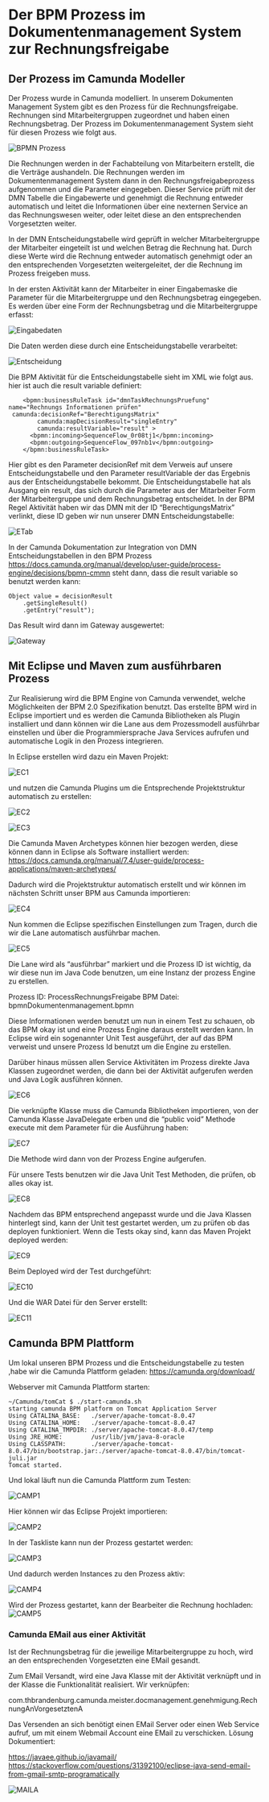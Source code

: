 # Der BPM Prozess im Dokumentenmanagement System zur Rechnungsfreigabe

## Der Prozess im Camunda Modeller

Der Prozess wurde in Camunda modelliert.
In unserem Dokumenten Management System gibt es den Prozess für die Rechnungsfreigabe.
Rechnungen sind Mitarbeitergruppen zugeordnet und haben einen Rechnungsbetrag.
Der Prozess im Dokumentenmanagement System sieht für diesen Prozess wie folgt aus.

![BPMN Prozess](https://lh6.googleusercontent.com/9wuYTo9RGWv4L_YIIYld_keVKktLVVGOjDwLdBsGm24R4QrRIYpOLUd_nSCjNYB3k-QAj_b0ZYTPXbgw35PkseGmbfFBk0jULfzZKhpQkMzqY0wqXmpgelbChCciVTT_QIHRPK6_)

Die Rechnungen werden in der Fachabteilung von Mitarbeitern erstellt, die die Verträge aushandeln.
Die Rechnungen werden im Dokumentenmanagement System dann in den Rechnungsfreigabeprozess aufgenommen und die Parameter eingegeben. 
Dieser Service prüft mit der DMN Tabelle die Eingabewerte und genehmigt die Rechnung entweder automatisch und leitet die Informationen über eine nexternen Service an das Rechnungswesen weiter, oder leitet diese an den entsprechenden Vorgesetzten weiter.


In der DMN Entscheidungstabelle wird geprüft in welcher Mitarbeitergruppe der Mitarbeiter eingeteilt ist und welchen Betrag die Rechnung hat.
Durch diese Werte wird die Rechnung entweder automatisch genehmigt oder an den entsprechenden Vorgesetzten weitergeleitet, der die Rechnung im Prozess freigeben muss.



In der ersten Aktivität kann der Mitarbeiter in einer Eingabemaske die Parameter für die Mitarbeitergruppe und den Rechnungsbetrag eingegeben.
Es werden über eine Form der Rechnungsbetrag und die Mitarbeitergruppe erfasst:

![Eingabedaten](https://lh6.googleusercontent.com/P61YSwPs15HxTZSYxo-UQhMfgyxjIIEix509KAdVLXTUwJiITCKfOdMOsJc7mDzG_v8yqgVfl96WztXLN6Vm_z5ED0HIfX-I2jdf-B9Hal4tgOk4zRziS3BdpLsYVMg4HXocRQ94)

Die Daten werden diese durch eine Entscheidungstabelle verarbeitet:

![Entscheidung](https://lh5.googleusercontent.com/JpDQ1Qo302k516K4B-4flxTWRmhj6eZ1JH2NhD-oI6LSjSMeeLRCgf_1XSMQVUMyxSsPMK1ObLLw6FrgG8QcUBPiM2bYczGohtGjvGcG-aqc-s-xfj9EXMETxWfmSQUpOZNW7gPT)


Die BPM Aktivität für die Entscheidungstabelle sieht im XML wie folgt aus.
hier ist auch die result variable definiert:
```
    <bpmn:businessRuleTask id="dmnTaskRechnungsPruefung" name="Rechnungs Informationen prüfen" 
 camunda:decisionRef="BerechtigungsMatrix"
        camunda:mapDecisionResult="singleEntry"
        camunda:resultVariable="result" >
      <bpmn:incoming>SequenceFlow_0r08tj1</bpmn:incoming>
      <bpmn:outgoing>SequenceFlow_097nb1v</bpmn:outgoing>
    </bpmn:businessRuleTask>
```
Hier gibt es den Parameter decisionRef mit dem Verweis auf unsere Entscheidungstabelle und den Parameter resultVariable der das Ergebnis aus der Entscheidungstabelle bekommt.
Die Entscheidungstabelle hat als Ausgang ein result, das sich durch die Parameter aus der Mitarbeiter Form der Mitarbeitergruppe und dem Rechnungsbetrag entscheidet.
In der BPM Regel Aktivität haben wir das DMN mit der ID “BerechtigungsMatrix” verlinkt, diese ID geben wir nun unserer DMN Entscheidungstabelle:

![ETab](https://lh4.googleusercontent.com/Mqkn2indEdQOEc7-FsDjwqiEu4CYIdc1FMjFg5ANC48Q8hqmFHSV3O4gQC0NnGJ_ObSDE0mdjwYFNrjypIT6CICpiefyM2qsnb7GO_p9hJtrOBopTsQNNWIQug6TTOLilVuYCAD3)

In der Camunda Dokumentation zur Integration von DMN Entscheidungstabellen in den BPM Prozess
https://docs.camunda.org/manual/develop/user-guide/process-engine/decisions/bpmn-cmmn
steht dann, dass die result variable so benutzt werden kann:
```
Object value = decisionResult
  	.getSingleResult()
  	.getEntry("result");
```
Das Result wird dann im Gateway ausgewertet:

![Gateway](https://lh5.googleusercontent.com/mgh-Nqz17JsSVZ_d8to5dhqJzyeSo2URDKWjqLaDKaAexXmKpJ8CwheuxDMV8OoZ6B_9ytxbKKCQfK28vLG-forPdAH83Wtmj1WfUGXPXEfo0WuSrUSnFwL9BidP0sDygiDUEuwV)



## Mit Eclipse und Maven zum ausführbaren Prozess

Zur Realisierung wird die BPM Engine von Camunda verwendet, welche Möglichkeiten der BPM 2.0 Spezifikation benutzt. Das erstellte BPM wird in Eclipse importiert und es werden die Camunda Bibliotheken als Plugin installiert und dann können wir die Lane aus dem Prozessmodell ausführbar einstellen und über die Programmiersprache Java Services aufrufen und automatische Logik in den Prozess integrieren.

In Eclipse erstellen wird dazu ein Maven Projekt:

![EC1](https://lh4.googleusercontent.com/Wc4XssYeKhAAwGS6WgWEY7xFsCRfSBBNGcEkCqPonjHAbhL8ngjc_hwjrrgdQ5-y-hEIOQbQkydFsz-M79AE_t7HjZsR8MLEyy_XmUnkMhz5M2Jq7u27RbcsQngM41guD90lTdVR)

und nutzen die Camunda Plugins um die Entsprechende Projektstruktur automatisch zu erstellen:

![EC2](https://lh6.googleusercontent.com/IpRmohPNIHj__E3uEYzU8KYHAp_blH-IsESByQKnuPHi9faqOihE6Ja61X50tv9G1hX_GKtcr7ehaN6G-QWvwH9lhf6YDya5Z7bbjttbjCw0m6yG5mPZBvRi7gRfLAbpVNMD4kwf)

![EC3](https://lh6.googleusercontent.com/Yc3AHgLTdEKVOLY4Lu0WMyl9PZPKi0AZksNNZixT-G7_94eDORyNxN1SRIa8fD-S8W88cx_K3KLmOhUVQ7tOn6G9uF8gkZV6J4ozzWG-bc2PbwgVmb8f-XXLs3amMkM6DrpVDwW5)

Die Camunda Maven Archetypes können hier bezogen werden, diese können dann in Eclipse als Software installiert werden:
https://docs.camunda.org/manual/7.4/user-guide/process-applications/maven-archetypes/

Dadurch wird die Projektstruktur automatisch erstellt und wir können im nächsten Schritt unser BPM aus Camunda importieren:

![EC4](https://lh5.googleusercontent.com/K5yCmAfHCtxSKAn7lzLwxu7VKXbGDvm_GOb9NZGlL5bv9AgSnlPo4mXolKCTMOI0nbLlzXUFFHUJcQVbKHYP6rHVhIT2mVUqldnQ8xiQfd1Q48mOaBgs4ApxvURnoeWaMo7-5znu)


Nun kommen die Eclipse spezifischen Einstellungen zum Tragen, durch die wir die Lane automatisch ausführbar machen.

![EC5](https://lh5.googleusercontent.com/mtaJx2m-c-XT5cDGEmITf3fwDWfq1bRDQHjB0PAECiOvrkfXBHX1yv9WnV7UlDiuNNmxgi64t6yp5dRcSCt2VBkqR7PVVhvZx2LfKlfzijiDFZFHlYVNS-NzFKZozuJwoJT7BJIA)

Die Lane wird als “ausführbar” markiert und die Prozess ID ist wichtig, da wir diese nun im Java Code benutzen, um eine Instanz der prozess Engine zu erstellen.

Prozess ID: ProcessRechnungsFreigabe
BPM Datei: bpmnDokumentenmanagement.bpmn

Diese Informationen werden benutzt um nun in einem Test zu schauen, ob das BPM okay ist und eine Prozess Engine daraus erstellt werden kann. In Eclipse wird ein sogenannter Unit Test ausgeführt, der auf das BPM verweist und unsere Prozess Id benutzt um die Engine zu erstellen.


Darüber hinaus müssen allen Service Aktivitäten im Prozess direkte Java Klassen zugeordnet werden, die dann bei der Aktivität aufgerufen werden und Java Logik ausführen können.

![EC6](https://lh5.googleusercontent.com/sJ-0WpWPOIRCF1fGxFKvc3qVVbg56hqR5naJwZicrOuiZZnEntQ96UrgVOLGrcbazdjLv6eenPactfxWW3ObVAq73dOdfhP0ZbcUS9uEKMAkC5D86Fa0Jyzfifzx406kmEIlRrud)


Die verknüpfte Klasse muss die Camunda Bibliotheken importieren, von der Camunda Klasse JavaDelegate erben und die “public void” Methode execute mit dem Parameter für die Ausführung haben:

![EC7](https://lh4.googleusercontent.com/MhgXZhN8T7RZWqX7WwPlZipWWFUx27lP28jz1GFSnJ6BEs0P824e91sKyP7Yhu8-Fzu1d8b0pzimTIs-rPi32A-v3f_jY5O_JcPLjVNv9Sx2VfT_IgsDcdQKwYcHUkf6tWxjdYkw)

Die Methode wird dann von der Prozess Engine aufgerufen.



Für unsere Tests benutzen wir die Java Unit Test Methoden, die prüfen, ob alles okay ist.

![EC8](https://lh3.googleusercontent.com/I7z0XtfmjSr9N8k7btSqQ327YaQSeMP2tsgGq07zc_BtMe082HuA-HKKeKqZHQl9RhWN1qTkrOEENRAkL0__8_U4b2USlLO_kFiKMc27jciYEkyqbWp4EltBCcclv8CwNTcfJYws)

Nachdem das BPM entsprechend angepasst wurde und die Java Klassen hinterlegt sind, kann der Unit test gestartet werden, um zu prüfen ob das deployen funktioniert.
Wenn die Tests okay sind, kann das Maven Projekt deployed werden:

![EC9](https://lh5.googleusercontent.com/cO5jQzYj7rpCJ-4KupftYpCJHA5lrCswWY_d9JzsLfcEDdmnK_Sj9wr8_PDypWIRBBTT1j4GeBLgGmYFlz91LY4oXYFHSDlTAqH7PGRp3n8t_0HViyvLfbhxH_sZcaJFIc8kp53N)

Beim Deployed wird der Test durchgeführt:

![EC10](https://lh5.googleusercontent.com/yeMKWac0ZtzDVW6E0f9ncR509pgM3HXooiFrzVbJO6G5NVIr0hjb-oMOTcd46mcGgz6Qnl7uOuyqxz_S95UBK7uLPG4qdQy_-It6mcL0ZkVJJeb1N9KvNGeNS50VD8pf_GKA_7hC)

Und die WAR Datei für den Server erstellt:

![EC11](https://lh5.googleusercontent.com/_PuhrLKXiDqxzL5CQWZnL-QsZrCmCKmIiaxAwFg8SoWUdjjyiml8M7sBnWr-HfCAeGpRAbpPVDy8ukUptM54fdY-xgO-iKkFV6pMM-amRnifvMoJQ37W8xZdpBIFaYfamlyZ21Ls)



## Camunda BPM Plattform

Um lokal unseren BPM Prozess und die Entscheidungstabelle zu testen ,habe wir die Camunda Plattform geladen:
https://camunda.org/download/

Webserver mit Camunda Plattform starten:
```
~/Camunda/tomCat $ ./start-camunda.sh 
starting camunda BPM platform on Tomcat Application Server
Using CATALINA_BASE:   ./server/apache-tomcat-8.0.47
Using CATALINA_HOME:   ./server/apache-tomcat-8.0.47
Using CATALINA_TMPDIR: ./server/apache-tomcat-8.0.47/temp
Using JRE_HOME:        /usr/lib/jvm/java-8-oracle
Using CLASSPATH:       ./server/apache-tomcat-8.0.47/bin/bootstrap.jar:./server/apache-tomcat-8.0.47/bin/tomcat-juli.jar
Tomcat started.
```

Und lokal läuft nun die Camunda Plattform zum Testen:

![CAMP1](https://lh5.googleusercontent.com/Nc9p9sB8dWyivdogYjCIAT9IbB7CVhvhdXTYN40NjhRRmOxliVhb_qM8No8GN9v-mdgCtIcBWpq5SHhx-KGJHkvHVFaW0-AgIijqjCy-G1eJN97bJEAEtb1NULrHyXX1uGjf_Twf)

Hier können wir das Eclipse Projekt importieren:

![CAMP2](https://lh4.googleusercontent.com/yLHflabs1i1E35M9mI7qY1FBi1gZjIEZ8JvdKpwFvzjyE7dkIAXO8m5XDNjCVtcNcmvSpINGz4CtwzbyBClSrBowHnERWnOTqSJlK4dalaVZwchm1blKh6bReMyiWdjaWeyahNji)

In der Taskliste kann nun der Prozess gestartet werden:

![CAMP3](https://lh5.googleusercontent.com/zJJs4anBBjKWCgyI6yxhW2Vg_2FNoA3Xc1h10wXxZYTO0aqsK0hmt2Plhkcl_suw8Dt2XGbwm18zGT2CG9cCHc5leA8vWy_Yf7NIXdJck6fLFvYng8QEyCILWO3Y1o5z79C76BwY)

Und dadurch werden Instances zu den Prozess aktiv:

![CAMP4](https://lh6.googleusercontent.com/S9uTRJAXKbmL5BEXaT2RLjONkqRECBkMCeGqQWmuhtI-UYDdWnkW03I1p2kUnrTmEgDnV8stq6tRejeQ4z74Tg3eFL-KO_3-Dw-XGrVZF5pumPlhsXwUMSLaG0zE5t5IBh-VDg3R)


Wird der Prozess gestartet, kann der Bearbeiter die Rechnung hochladen:
![CAMP5](https://lh4.googleusercontent.com/PiEFGyA6-3_yB9orBF0tFaL0zTluzFbaayG5CsztKxhcHyKes1Pzk2yQP0MsNRlB8b-2Bcw-5mcWpykaMp4phmgm9VH9UltyExTI5aAEy7woJeogXkHajydFFvd0E5dazG6bov85)


### Camunda EMail aus einer Aktivität


Ist der Rechnungsbetrag für die jeweilige Mitarbeitergruppe zu hoch, wird an den entsprechenden Vorgesetzten eine EMail gesandt.

Zum EMail Versandt, wird eine Java Klasse mit der Aktivität verknüpft und in der Klasse die Funktionalität realisiert.
Wir verknüpfen:

com.thbrandenburg.camunda.meister.docmanagement.genehmigung.RechnungAnVorgesetztenA

Das Versenden an sich benötigt einen EMail Server oder einen Web Service aufruf, um mit einem Webmail Account eine EMail zu verschicken.
Lösung Dokumentiert:

https://javaee.github.io/javamail/
https://stackoverflow.com/questions/31392100/eclipse-java-send-email-from-gmail-smtp-programatically


![MAILA](https://lh5.googleusercontent.com/CPVgBcXxvEj42N6eBvVMkvs_F-6cpZHn3fdE2HDN4UqL38M7XVAdBxPZcOvvTfQhqdrdgPlKKJPUHV4Vsj1Mt6UeX-ufe2QzFEKgbGZtTYR-fYTTlO1njQ3gWNoZ92LoM3WrfIU5)


